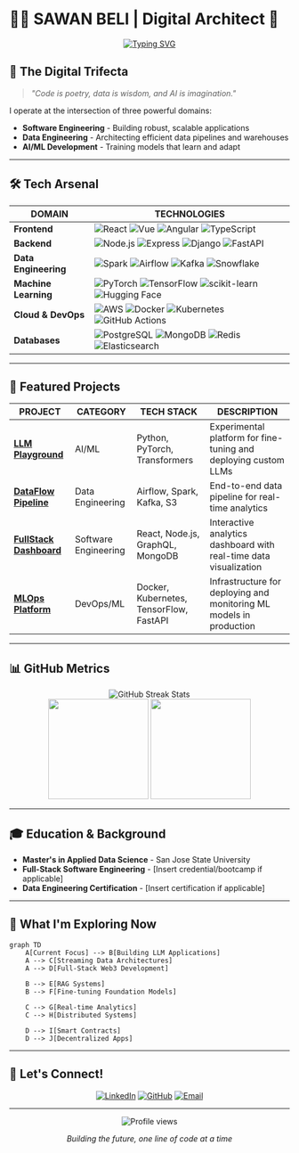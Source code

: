 # 👨‍💻 SAWAN BELI | Digital Architect 🚀

<div align="center">
  
[![Typing SVG](https://readme-typing-svg.herokuapp.com?font=Fira+Code&weight=700&size=25&pause=1000&color=39FF14&center=true&vCenter=true&random=false&width=600&lines=Full-Stack+Software+Engineer;Data+Engineer;AI/ML+Developer;Creating+the+Future)](https://git.io/typing-svg)

</div>

## 🧠 The Digital Trifecta

> *"Code is poetry, data is wisdom, and AI is imagination."*

I operate at the intersection of three powerful domains:
- **Software Engineering** - Building robust, scalable applications
- **Data Engineering** - Architecting efficient data pipelines and warehouses
- **AI/ML Development** - Training models that learn and adapt

---

## 🛠️ Tech Arsenal

<div align="center">

| **DOMAIN** | **TECHNOLOGIES** |
|------------|-----------------|
| **Frontend** | ![React](https://img.shields.io/badge/-React-61DAFB?style=flat-square&logo=react&logoColor=black) ![Vue](https://img.shields.io/badge/-Vue-4FC08D?style=flat-square&logo=vue.js&logoColor=white) ![Angular](https://img.shields.io/badge/-Angular-DD0031?style=flat-square&logo=angular&logoColor=white) ![TypeScript](https://img.shields.io/badge/-TypeScript-3178C6?style=flat-square&logo=typescript&logoColor=white) |
| **Backend** | ![Node.js](https://img.shields.io/badge/-Node.js-339933?style=flat-square&logo=node.js&logoColor=white) ![Express](https://img.shields.io/badge/-Express-000000?style=flat-square&logo=express&logoColor=white) ![Django](https://img.shields.io/badge/-Django-092E20?style=flat-square&logo=django&logoColor=white) ![FastAPI](https://img.shields.io/badge/-FastAPI-009688?style=flat-square&logo=fastapi&logoColor=white) |
| **Data Engineering** | ![Spark](https://img.shields.io/badge/-Spark-E25A1C?style=flat-square&logo=apache-spark&logoColor=white) ![Airflow](https://img.shields.io/badge/-Airflow-017CEE?style=flat-square&logo=apache-airflow&logoColor=white) ![Kafka](https://img.shields.io/badge/-Kafka-231F20?style=flat-square&logo=apache-kafka&logoColor=white) ![Snowflake](https://img.shields.io/badge/-Snowflake-29B5E8?style=flat-square&logo=snowflake&logoColor=white) |
| **Machine Learning** | ![PyTorch](https://img.shields.io/badge/-PyTorch-EE4C2C?style=flat-square&logo=pytorch&logoColor=white) ![TensorFlow](https://img.shields.io/badge/-TensorFlow-FF6F00?style=flat-square&logo=tensorflow&logoColor=white) ![scikit-learn](https://img.shields.io/badge/-scikit--learn-F7931E?style=flat-square&logo=scikit-learn&logoColor=white) ![Hugging Face](https://img.shields.io/badge/-Hugging%20Face-FFD21E?style=flat-square&logo=huggingface&logoColor=black) |
| **Cloud & DevOps** | ![AWS](https://img.shields.io/badge/-AWS-232F3E?style=flat-square&logo=amazon-aws&logoColor=white) ![Docker](https://img.shields.io/badge/-Docker-2496ED?style=flat-square&logo=docker&logoColor=white) ![Kubernetes](https://img.shields.io/badge/-Kubernetes-326CE5?style=flat-square&logo=kubernetes&logoColor=white) ![GitHub Actions](https://img.shields.io/badge/-GitHub%20Actions-2088FF?style=flat-square&logo=github-actions&logoColor=white) |
| **Databases** | ![PostgreSQL](https://img.shields.io/badge/-PostgreSQL-336791?style=flat-square&logo=postgresql&logoColor=white) ![MongoDB](https://img.shields.io/badge/-MongoDB-47A248?style=flat-square&logo=mongodb&logoColor=white) ![Redis](https://img.shields.io/badge/-Redis-DC382D?style=flat-square&logo=redis&logoColor=white) ![Elasticsearch](https://img.shields.io/badge/-Elasticsearch-005571?style=flat-square&logo=elasticsearch&logoColor=white) |

</div>

---

## 🌟 Featured Projects

<div align="center">

| **PROJECT** | **CATEGORY** | **TECH STACK** | **DESCRIPTION** |
|------------|--------------|----------------|-----------------|
| [**LLM Playground**](https://github.com/Saavnbeli/llm-playground) | AI/ML | Python, PyTorch, Transformers | Experimental platform for fine-tuning and deploying custom LLMs |
| [**DataFlow Pipeline**](https://github.com/Saavnbeli/dataflow-pipeline) | Data Engineering | Airflow, Spark, Kafka, S3 | End-to-end data pipeline for real-time analytics |
| [**FullStack Dashboard**](https://github.com/Saavnbeli/fullstack-dashboard) | Software Engineering | React, Node.js, GraphQL, MongoDB | Interactive analytics dashboard with real-time data visualization |
| [**MLOps Platform**](https://github.com/Saavnbeli/mlops-platform) | DevOps/ML | Docker, Kubernetes, TensorFlow, FastAPI | Infrastructure for deploying and monitoring ML models in production |

</div>

---

## 📊 GitHub Metrics

<div align="center">
  <img src="https://github-readme-streak-stats.herokuapp.com/?user=Saavnbeli&theme=radical" alt="GitHub Streak Stats" />
</div>

<div align="center">
  <img height="180em" src="https://github-readme-stats.vercel.app/api?username=Saavnbeli&show_icons=true&theme=radical&include_all_commits=true&count_private=true" />
  <img height="180em" src="https://github-readme-stats.vercel.app/api/top-langs/?username=Saavnbeli&layout=compact&theme=radical" />
</div>

---

## 🎓 Education & Background

- **Master's in Applied Data Science** - San Jose State University
- **Full-Stack Software Engineering** - [Insert credential/bootcamp if applicable]
- **Data Engineering Certification** - [Insert certification if applicable]

---

## 🔮 What I'm Exploring Now

```mermaid
graph TD
    A[Current Focus] --> B[Building LLM Applications]
    A --> C[Streaming Data Architectures]
    A --> D[Full-Stack Web3 Development]
    
    B --> E[RAG Systems]
    B --> F[Fine-tuning Foundation Models]
    
    C --> G[Real-time Analytics]
    C --> H[Distributed Systems]
    
    D --> I[Smart Contracts]
    D --> J[Decentralized Apps]
```

---

## 🤝 Let's Connect!

<div align="center">
  
[![LinkedIn](https://img.shields.io/badge/LinkedIn-0077B5?style=for-the-badge&logo=linkedin&logoColor=white)](https://www.linkedin.com/in/saavns/)
[![GitHub](https://img.shields.io/badge/GitHub-100000?style=for-the-badge&logo=github&logoColor=white)](https://github.com/Saavnbeli)
[![Email](https://img.shields.io/badge/Email-D14836?style=for-the-badge&logo=gmail&logoColor=white)](mailto:saavnsd@gmail.com)


</div>

---

<div align="center">
  <img src="https://komarev.com/ghpvc/?username=Saavnbeli&style=flat-square&color=blueviolet" alt="Profile views" />
</div>

<div align="center">
  
*Building the future, one line of code at a time*

</div>
